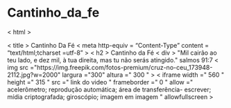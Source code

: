 # Cantinho_da_fe
<!DOCTYPEhtml >
< html >
  <head>
    < title > Cantinho Da Fé</ title >
<link rel="stylesheet" href="https://meninasnatiifsp.github.io/Site/assets/style.css">
    < meta  http-equiv = “Content-Type”  content = “text/html;tcharset =utf-8” >
  </head>
  <body>
    < h2 > Cantinho da Fé </ h2 >
    < div > "Mil cairão ao teu lado, e dez mil, à tua direita, mas tu não serás atingido." salmos 91:7 </ div >
    < img  src ="https://img.freepik.com/fotos-premium/cruz-no-ceu_173948-2112.jpg?w=2000" largura ="300" altura =" 300 " >
< iframe  width =" 560 " height =" 315 " src =" link  do video " frameborder =" 0 " allow =" acelerômetro; reprodução automática; área de transferência- escrever; mídia criptografada; giroscópio; imagem em imagem " allowfullscreen > </ iframe >
</body>
</html>
